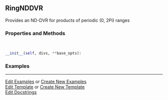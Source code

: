 ## <a id="Psience.DVR.DirectProduct.RingNDDVR">RingNDDVR</a>
Provides an ND-DVR for products of periodic (0, 2Pi) ranges

### Properties and Methods
<a id="Psience.DVR.DirectProduct.RingNDDVR.__init__" class="docs-object-method">&nbsp;</a>
```python
__init__(self, divs, **base_opts): 
```

### Examples




___

[Edit Examples](https://github.com/McCoyGroup/Psience/edit/edit/ci/examples/ci/docs/Psience/DVR/DirectProduct/RingNDDVR.md) or 
[Create New Examples](https://github.com/McCoyGroup/Psience/new/edit/?filename=ci/examples/ci/docs/Psience/DVR/DirectProduct/RingNDDVR.md) <br/>
[Edit Template](https://github.com/McCoyGroup/Psience/edit/edit/ci/docs/ci/docs/Psience/DVR/DirectProduct/RingNDDVR.md) or 
[Create New Template](https://github.com/McCoyGroup/Psience/new/edit/?filename=ci/docs/templates/ci/docs/Psience/DVR/DirectProduct/RingNDDVR.md) <br/>
[Edit Docstrings](https://github.com/McCoyGroup/Psience/edit/edit/Psience/DVR/DirectProduct.py?message=Update%20Docs)